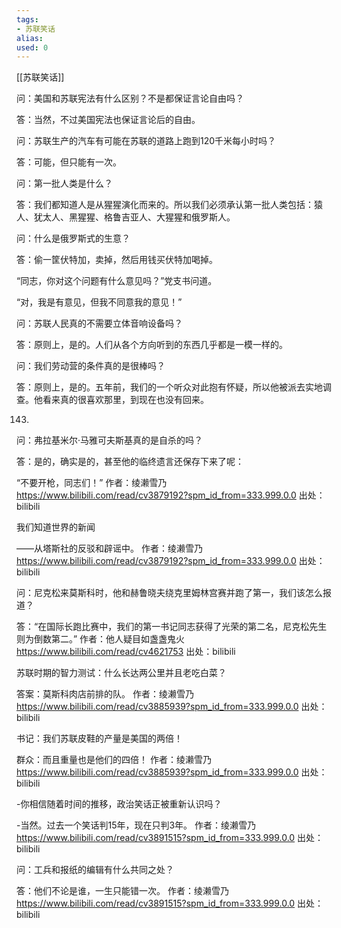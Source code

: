 ```yaml
---
tags: 
- 苏联笑话 
alias:
used: 0
---
```

[[苏联笑话]]

问：美国和苏联宪法有什么区别？不是都保证言论自由吗？

答：当然，不过美国宪法也保证言论后的自由。

问：苏联生产的汽车有可能在苏联的道路上跑到120千米每小时吗？ 

答：可能，但只能有一次。

问：第一批人类是什么？

答：我们都知道人是从猩猩演化而来的。所以我们必须承认第一批人类包括：猿人、犹太人、黑猩猩、格鲁吉亚人、大猩猩和俄罗斯人。

问：什么是俄罗斯式的生意？

答：偷一筐伏特加，卖掉，然后用钱买伏特加喝掉。 

“同志，你对这个问题有什么意见吗？”党支书问道。

“对，我是有意见，但我不同意我的意见！”

问：苏联人民真的不需要立体音响设备吗？

答：原则上，是的。人们从各个方向听到的东西几乎都是一模一样的。 

问：我们劳动营的条件真的是很棒吗？

答：原则上，是的。五年前，我们的一个听众对此抱有怀疑，所以他被派去实地调查。他看来真的很喜欢那里，到现在也没有回来。



143.

问：弗拉基米尔·马雅可夫斯基真的是自杀的吗？

答：是的，确实是的，甚至他的临终遗言还保存下来了呢：

“不要开枪，同志们！” 作者：绫濑雪乃 https://www.bilibili.com/read/cv3879192?spm_id_from=333.999.0.0 出处：bilibili

我们知道世界的新闻

——从塔斯社的反驳和辟谣中。 作者：绫濑雪乃 https://www.bilibili.com/read/cv3879192?spm_id_from=333.999.0.0 出处：bilibili


问：尼克松来莫斯科时，他和赫鲁晓夫绕克里姆林宫赛并跑了第一，我们该怎么报道？

答：“在国际长跑比赛中，我们的第一书记同志获得了光荣的第二名，尼克松先生则为倒数第二。” 作者：他人疑目如盏盏鬼火 https://www.bilibili.com/read/cv4621753 出处：bilibili

苏联时期的智力测试：什么长达两公里并且老吃白菜？

答案：莫斯科肉店前排的队。 作者：绫濑雪乃 https://www.bilibili.com/read/cv3885939?spm_id_from=333.999.0.0 出处：bilibili

书记：我们苏联皮鞋的产量是美国的两倍！

群众：而且重量也是他们的四倍！ 作者：绫濑雪乃 https://www.bilibili.com/read/cv3885939?spm_id_from=333.999.0.0 出处：bilibili


-你相信随着时间的推移，政治笑话正被重新认识吗？

-当然。过去一个笑话判15年，现在只判3年。 作者：绫濑雪乃 https://www.bilibili.com/read/cv3891515?spm_id_from=333.999.0.0 出处：bilibili




问：工兵和报纸的编辑有什么共同之处？

答：他们不论是谁，一生只能错一次。 作者：绫濑雪乃 https://www.bilibili.com/read/cv3891515?spm_id_from=333.999.0.0 出处：bilibili






